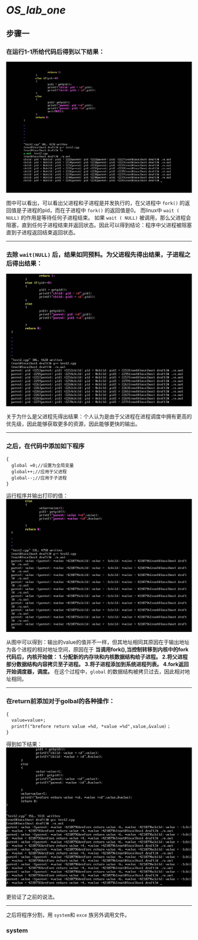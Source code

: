 # _OS_lab_one_
## 步骤一
### 在运行1-1所给代码后得到以下结果：

![初步实验](https://github.com/histok/For-operation-System-assignment/blob/main/first%20opera/test1/pic/1.jpg)

图中可以看出，可以看出父进程和子进程是并发执行的，在父进程中 `fork()` 的返回值是子进程的pid，而在子进程中 `fork()` 的返回值是0。 
而linux中 `wait ( NULL)` 的作用是等待任何子进程结束。 如果 `wait ( NULL)` 被调用，那么父进程会阻塞，直到任何子进程结束并返回状态。因此可以得到结论：程序中父进程被阻塞直到子进程返回结束返回状态。

---

### 去除 `wait(NULL)` 后，结果如同预料。为父进程先得出结果，子进程之后得出结果：

![除去wait后的结果](https://github.com/histok/For-operation-System-assignment/blob/main/first%20opera/test1/pic/2.jpg)

关于为什么是父进程先得出结果：个人认为是由于父进程在进程调度中拥有更高的优先级，因此能够获取更多的资源，因此能够更快的输出。

---

### 之后，在代码中添加如下程序
```
{
  global =0;//设置为全局变量
  global++;//应用于父进程
  global--;//应用于子进程
}
```

运行程序并输出打印的值：
![添加全局变量后](https://github.com/histok/For-operation-System-assignment/blob/main/first%20opera/test1/pic/3.jpg)

从图中可以得到：输出的value的值并不一样，但其地址相同其原因在于输出地址为各个进程的相对地址空间，原因在于 **当调用fork(),当控制转移到内核中的fork代码后，内核开始做： 1.分配新的内存块和内核数据结构给子进程。 2.将父进程部分数据结构内容拷贝至子进程。 3.将子进程添加到系统进程列表。 4.fork返回开始调度器，调度。** 在这个过程中，`global` 的数据结构被拷贝过去，因此相对地址相同。

---

### 在return前添加对于golbal的各种操作：
```
{
  value=value+;
  printf("brefore return value =%d, *value =%d",value,&value）；
}
```

得到如下结果：
 ![return前添加程序](https://github.com/histok/For-operation-System-assignment/blob/main/first%20opera/test1/pic/4.jpg)

 更验证了之前的说法。

---

之后将程序分割，用 `system`和 `exce` 族另外调用文件。 

### system

